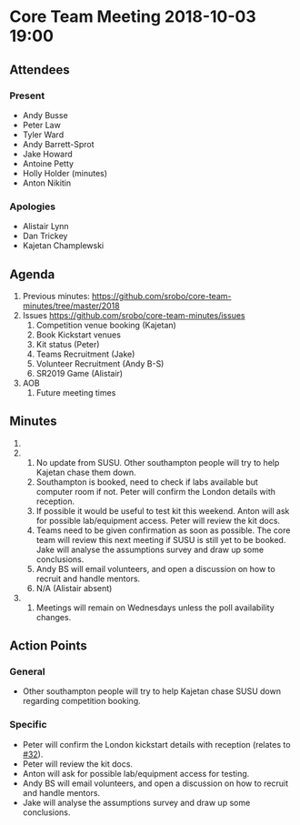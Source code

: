 # Core Team Meeting 2018-10-03 19:00

## Attendees
### Present
- Andy Busse
- Peter Law
- Tyler Ward
- Andy Barrett-Sprot
- Jake Howard
- Antoine Petty
- Holly Holder (minutes)
- Anton Nikitin

### Apologies
- Alistair Lynn
- Dan Trickey
- Kajetan Champlewski

## Agenda
1. Previous minutes: https://github.com/srobo/core-team-minutes/tree/master/2018
2. Issues https://github.com/srobo/core-team-minutes/issues
	1. Competition venue booking (Kajetan)
	2. Book Kickstart venues
	3. Kit status (Peter)
	4. Teams Recruitment (Jake)
	5. Volunteer Recruitment (Andy B-S)
	6. SR2019 Game (Alistair)
3. AOB
	1. Future meeting times

## Minutes
1.
2.
	1. No update from SUSU. Other southampton people will try to help Kajetan chase them down.
	2. Southampton is booked, need to check if labs available but computer room if not. Peter will confirm the London details with reception.
	3. If possible it would be useful to test kit this weekend. Anton will ask for possible lab/equipment access. Peter will review the kit docs.
	4. Teams need to be given confirmation as soon as possible. The core team will review this next meeting if SUSU is still yet to be booked. Jake will analyse the assumptions survey and draw up some conclusions.
	5. Andy BS will email volunteers, and open a discussion on how to recruit and handle mentors.
	6. N/A (Alistair absent)
3.
	1. Meetings will remain on Wednesdays unless the poll availability changes.

## Action Points

### General
- Other southampton people will try to help Kajetan chase SUSU down regarding competition booking.

### Specific
- Peter will confirm the London kickstart details with reception (relates to [#32](https://github.com/srobo/core-team-minutes/issues/32)).
- Peter will review the kit docs.
- Anton will ask for possible lab/equipment access for testing.
- Andy BS will email volunteers, and open a discussion on how to recruit and handle mentors.
- Jake will analyse the assumptions survey and draw up some conclusions.
